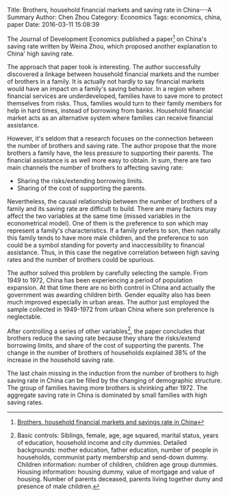 Title: Brothers, household financial markets and saving rate in China---A Summary
Author: Chen Zhou
Category: Economics
Tags: economics, china, paper
Date: 2016-03-11 15:08:39

The Journal of Development Economics published a paper[^1] on China's
saving rate written by Weina Zhou, which proposed another explanation
to China' high saving rate.

[^1]: [Brothers, household financial markets and savings rate in China](http://www.sciencedirect.com/science/article/pii/S0304387814000807)

The approach that paper took is interesting. The author successfully
discovered a linkage between household financial markets and the
number of brothers in a family. It is actually not hardly to say
financial markets would have an impact on a family's saving
behavior. In a region where financial services are underdeveloped,
families have to save more to protect themselves from risks. Thus,
families would turn to their family members for help in hard times,
instead of borrowing from banks. Household financial market acts as an
alternative system where families can receive financial assistance.

However, it's seldom that a research focuses on the connection between
the number of brothers and saving rate. The author propose that the
more brothers a family have, the less pressure to supporting their
parents. The financial assistance is as well more easy to obtain. In
sum, there are two main channels the number of brothers to affecting
saving rate:

* Sharing the risks/extending borrowing limits.
* Sharing of the cost of supporting the parents.

Nevertheless, the causal relationship between the number of brothers
of a family and its saving rate are difficult to build. There are many
factors may affect the two variables at the same time (missed
variables in the econometrical model). One of them is the preference
to son which may represent a family's characteristics. If a family
prefers to son, then naturally this family tends to have more male
children, and the preference to son could be a symbol standing for
poverty and inaccessibility to financial assistance. Thus, in this
case the negative correlation between high saving rates and the number
of brothers could be spurious.

The author solved this problem by carefully selecting the sample. From
1949 to 1972, China has been experiencing a period of population
expansion. At that time there are no birth control in China and
actually the government was awarding children birth. Gender equality
also has been much improved especially in urban areas. The author just
employed the sample collected in 1949-1972 from urban China where son
preference is neglectable.

After controlling a series of other variables[^2], the paper concludes
that brothers reduce the saving rate because they share the
risks/extend borrowing limits, and share of the cost of supporting the
parents. The change in the number of brothers of households explained
38% of the increase in the household saving rate.

The last chain missing in the induction from the number of brothers to
high saving rate in China can be filled by the changing of demographic
structure. The group of families having more brothers is shrinking
after 1972. The aggregate saving rate in China is dominated by small
families with high saving rates.

[^2]: Basic controls: Siblings, female, age, age squared, marital
	status, years of education, household income and city
	dummies. Detailed backgrounds: mother education, father education,
	number of people in households, communist party membership and
	send-down dummy. Children information: number of children,
	children age group dummies. Housing information: housing dummy,
	value of mortgage and value of housing. Number of parents
	deceased, parents living together dumy and presence of male
	children.
